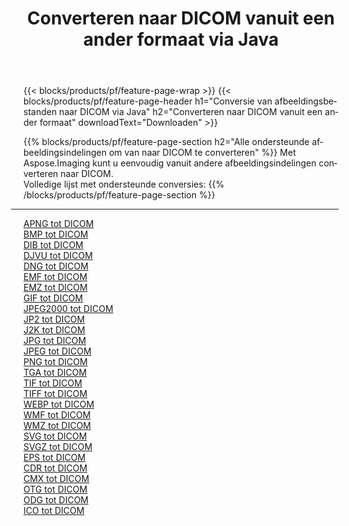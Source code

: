 ﻿---
title: Converteren naar DICOM vanuit een ander formaat via Java 
weight: 3920
url: /nl/java/conversion/to/dicom 
lang: nl
langdirlevel: 2
locales: zh-hans,ja,it,ru,de,es,fr,nl,id,lt,pl,pt,vi,tr,ko,zh-hant,ar,hi,th,sv,cs,uk,he
description: Met behulp van Aspose.Imaging kunt u eenvoudig converteren naar DICOM vanuit een ander formaat
---

{{< blocks/products/pf/feature-page-wrap >}}
{{< blocks/products/pf/feature-page-header h1="Conversie van afbeeldingsbestanden naar DICOM via Java" h2="Converteren naar DICOM vanuit een ander formaat" downloadText="Downloaden" >}}


{{% blocks/products/pf/feature-page-section  h2="Alle ondersteunde afbeeldingsindelingen om van naar DICOM te converteren" %}}
Met Aspose.Imaging kunt u eenvoudig vanuit andere afbeeldingsindelingen converteren naar DICOM.
<br/>
Volledige lijst met ondersteunde conversies:
{{% /blocks/products/pf/feature-page-section %}}
<div class="container-fluid productfamilypage bg-gray">
    <div class="convertypes bg-gray agp-content section">
        <div class="container">
		<hr style="margin-left:-20px;"/>
		<div class="row other-converters">
		    <div class='col-md-2 other-converter remove-lp remove-rp'><a href="/imaging/nl/java/conversion/apng-to-dicom" >APNG tot DICOM</a></div>
<div class='col-md-2 other-converter remove-lp remove-rp'><a href="/imaging/nl/java/conversion/bmp-to-dicom" >BMP tot DICOM</a></div>
<div class='col-md-2 other-converter remove-lp remove-rp'><a href="/imaging/nl/java/conversion/dib-to-dicom" >DIB tot DICOM</a></div>
<div class='col-md-2 other-converter remove-lp remove-rp'><a href="/imaging/nl/java/conversion/djvu-to-dicom" >DJVU tot DICOM</a></div>
<div class='col-md-2 other-converter remove-lp remove-rp'><a href="/imaging/nl/java/conversion/dng-to-dicom" >DNG tot DICOM</a></div>
<div class='col-md-2 other-converter remove-lp remove-rp'><a href="/imaging/nl/java/conversion/emf-to-dicom" >EMF tot DICOM</a></div>
<div class='col-md-2 other-converter remove-lp remove-rp'><a href="/imaging/nl/java/conversion/emz-to-dicom" >EMZ tot DICOM</a></div>
<div class='col-md-2 other-converter remove-lp remove-rp'><a href="/imaging/nl/java/conversion/gif-to-dicom" >GIF tot DICOM</a></div>
<div class='col-md-2 other-converter remove-lp remove-rp'><a href="/imaging/nl/java/conversion/jpeg2000-to-dicom" >JPEG2000 tot DICOM</a></div>
<div class='col-md-2 other-converter remove-lp remove-rp'><a href="/imaging/nl/java/conversion/jp2-to-dicom" >JP2 tot DICOM</a></div>
<div class='col-md-2 other-converter remove-lp remove-rp'><a href="/imaging/nl/java/conversion/j2k-to-dicom" >J2K tot DICOM</a></div>
<div class='col-md-2 other-converter remove-lp remove-rp'><a href="/imaging/nl/java/conversion/jpg-to-dicom" >JPG tot DICOM</a></div>
<div class='col-md-2 other-converter remove-lp remove-rp'><a href="/imaging/nl/java/conversion/jpeg-to-dicom" >JPEG tot DICOM</a></div>
<div class='col-md-2 other-converter remove-lp remove-rp'><a href="/imaging/nl/java/conversion/png-to-dicom" >PNG tot DICOM</a></div>
<div class='col-md-2 other-converter remove-lp remove-rp'><a href="/imaging/nl/java/conversion/tga-to-dicom" >TGA tot DICOM</a></div>
<div class='col-md-2 other-converter remove-lp remove-rp'><a href="/imaging/nl/java/conversion/tif-to-dicom" >TIF tot DICOM</a></div>
<div class='col-md-2 other-converter remove-lp remove-rp'><a href="/imaging/nl/java/conversion/tiff-to-dicom" >TIFF tot DICOM</a></div>
<div class='col-md-2 other-converter remove-lp remove-rp'><a href="/imaging/nl/java/conversion/webp-to-dicom" >WEBP tot DICOM</a></div>
<div class='col-md-2 other-converter remove-lp remove-rp'><a href="/imaging/nl/java/conversion/wmf-to-dicom" >WMF tot DICOM</a></div>
<div class='col-md-2 other-converter remove-lp remove-rp'><a href="/imaging/nl/java/conversion/wmz-to-dicom" >WMZ tot DICOM</a></div>
<div class='col-md-2 other-converter remove-lp remove-rp'><a href="/imaging/nl/java/conversion/svg-to-dicom" >SVG tot DICOM</a></div>
<div class='col-md-2 other-converter remove-lp remove-rp'><a href="/imaging/nl/java/conversion/svgz-to-dicom" >SVGZ tot DICOM</a></div>
<div class='col-md-2 other-converter remove-lp remove-rp'><a href="/imaging/nl/java/conversion/eps-to-dicom" >EPS tot DICOM</a></div>
<div class='col-md-2 other-converter remove-lp remove-rp'><a href="/imaging/nl/java/conversion/cdr-to-dicom" >CDR tot DICOM</a></div>
<div class='col-md-2 other-converter remove-lp remove-rp'><a href="/imaging/nl/java/conversion/cmx-to-dicom" >CMX tot DICOM</a></div>
<div class='col-md-2 other-converter remove-lp remove-rp'><a href="/imaging/nl/java/conversion/otg-to-dicom" >OTG tot DICOM</a></div>
<div class='col-md-2 other-converter remove-lp remove-rp'><a href="/imaging/nl/java/conversion/odg-to-dicom" >ODG tot DICOM</a></div>
<div class='col-md-2 other-converter remove-lp remove-rp'><a href="/imaging/nl/java/conversion/ico-to-dicom" >ICO tot DICOM</a></div>
                </div>
        </div>
    </div>
</div>
<br/>

